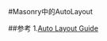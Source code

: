 #Masonry中的AutoLayout

##参考
1.[Auto Layout Guide](https://developer.apple.com/library/ios/documentation/UserExperience/Conceptual/AutolayoutPG)	